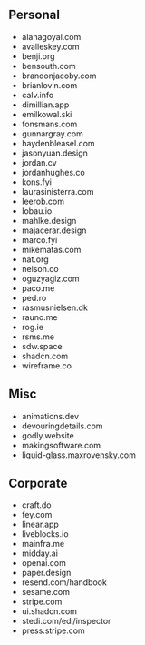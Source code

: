 ## Personal

- alanagoyal.com
- avalleskey.com
- benji.org
- bensouth.com
- brandonjacoby.com
- brianlovin.com
- calv.info
- dimillian.app
- emilkowal.ski
- fonsmans.com
- gunnargray.com
- haydenbleasel.com
- jasonyuan.design
- jordan.cv
- jordanhughes.co
- kons.fyi
- laurasinisterra.com
- leerob.com
- lobau.io
- mahlke.design
- majacerar.design
- marco.fyi
- mikematas.com
- nat.org
- nelson.co
- oguzyagiz.com
- paco.me
- ped.ro
- rasmusnielsen.dk
- rauno.me
- rog.ie
- rsms.me
- sdw.space
- shadcn.com
- wireframe.co

## Misc

- animations.dev
- devouringdetails.com
- godly.website
- makingsoftware.com
- liquid-glass.maxrovensky.com

## Corporate

- craft.do
- fey.com
- linear.app
- liveblocks.io
- mainfra.me
- midday.ai
- openai.com
- paper.design
- resend.com/handbook
- sesame.com
- stripe.com
- ui.shadcn.com
- stedi.com/edi/inspector
- press.stripe.com
